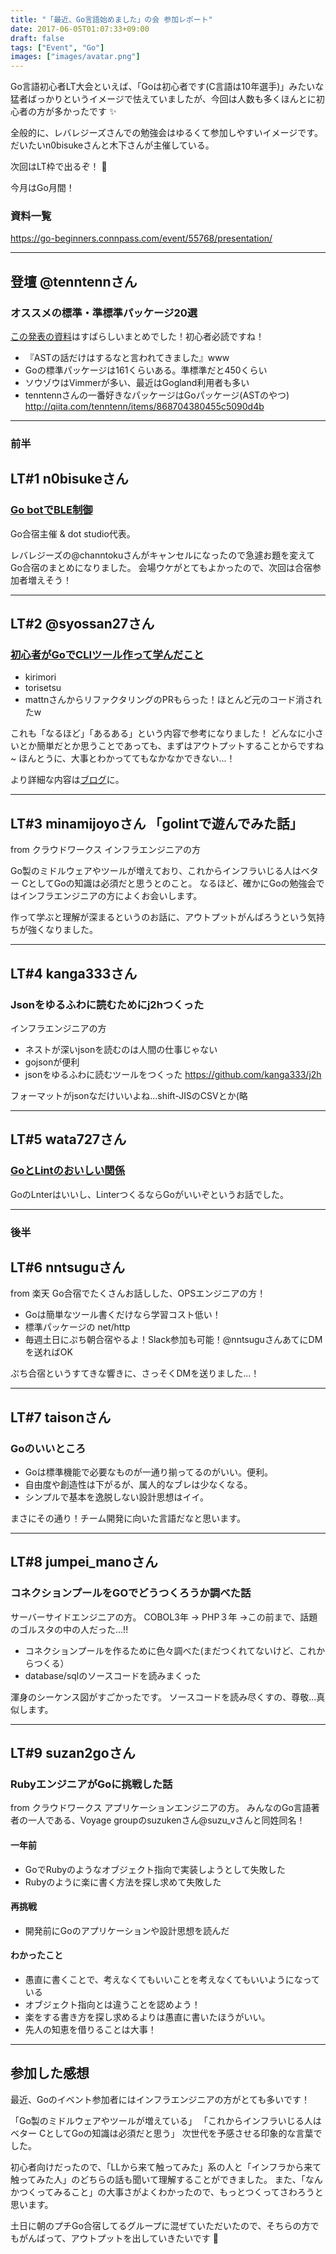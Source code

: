 ```yaml
---
title: "「最近、Go言語始めました」の会 参加レポート"
date: 2017-06-05T01:07:33+09:00
draft: false
tags: ["Event", "Go"]
images: ["images/avatar.png"]
---
```

Go言語初心者LT大会といえば、「Goは初心者です(C言語は10年選手)」みたいな猛者ばっかりというイメージで怯えていましたが、今回は人数も多くほんとに初心者の方が多かったです ✨

全般的に、レバレジーズさんでの勉強会はゆるくて参加しやすいイメージです。
だいたいn0bisukeさんと木下さんが主催している。

次回はLT枠で出るぞ！ 🙌

今月はGo月間！

### 資料一覧
https://go-beginners.connpass.com/event/55768/presentation/

***

## 登壇 @tenntennさん 
### オススメの標準・準標準パッケージ20選

[この発表の資料](https://www.slideshare.net/takuyaueda967/20-76651772)はすばらしいまとめでした！初心者必読ですね！

* 『ASTの話だけはするなと言われてきました』www
* Goの標準パッケージは161くらいある。準標準だと450くらい
* ソウゾウはVimmerが多い、最近はGogland利用者も多い
* tenntennさんの一番好きなパッケージはGoパッケージ(ASTのやつ)
http://qiita.com/tenntenn/items/868704380455c5090d4b

***

### 前半
## LT#1 n0bisukeさん
### [Go botでBLE制御](https://speakerdeck.com/n0bisuke/gobotdeblezhi-yu-sitemitayo-number-golangjp)

Go合宿主催 & dot studio代表。

レバレジーズの@channtokuさんがキャンセルになったので急遽お題を変えてGo合宿のまとめになりました。
会場ウケがとてもよかったので、次回は合宿参加者増えそう！

***

## LT#2 @syossan27さん　
### [初心者がGoでCLIツール作って学んだこと](https://www.slideshare.net/shotainoue9212/gocli)

* kirimori
* torisetsu
* mattnさんからリファクタリングのPRもらった！ほとんど元のコード消されたw

これも「なるほど」「あるある」という内容で参考になりました！
どんなに小さいとか簡単だとか思うことであっても、まずはアウトプットすることからですね~
ほんとうに、大事とわかっててもなかなかできない...！

より詳細な内容は[ブログ](http://syossan.hateblo.jp/entry/2017/01/23/215410)に。

***

## LT#3 minamijoyoさん 「golintで遊んでみた話」

from クラウドワークス
インフラエンジニアの方

Go製のミドルウェアやツールが増えており、これからインフラいじる人はベター CとしてGoの知識は必須だと思うとのこと。
なるほど、確かにGoの勉強会ではインフラエンジニアの方によくお会いします。

作って学ぶと理解が深まるというのお話に、アウトプットがんばろうという気持ちが強くなりました。

***

## LT#4 kanga333さん
### Jsonをゆるふわに読むためにj2hつくった
インフラエンジニアの方

* ネストが深いjsonを読むのは人間の仕事じゃない
* gojsonが便利
* jsonをゆるふわに読むツールをつくった
https://github.com/kanga333/j2h

フォーマットがjsonなだけいいよね...shift-JISのCSVとか(略
***

## LT#5 wata727さん
### [GoとLintのおいしい関係](https://wata727.github.io/slides/go-beginners-lt_2/#/)
GoのLnterはいいし、LinterつくるならGoがいいぞというお話でした。

***

### 後半
## LT#6 nntsuguさん
from 楽天
Go合宿でたくさんお話しした、OPSエンジニアの方！

* Goは簡単なツール書くだけなら学習コスト低い！
* 標準パッケージの net/http
* 毎週土日にぷち朝合宿やるよ！Slack参加も可能！@nntsuguさんあてにDMを送ればOK

ぷち合宿というすてきな響きに、さっそくDMを送りました...！

***

## LT#7 taisonさん
### Goのいいところ

* Goは標準機能で必要なものが一通り揃ってるのがいい。便利。
* 自由度や創造性は下がるが、属人的なブレは少なくなる。
* シンプルで基本を逸脱しない設計思想はイイ。

まさにその通り！チーム開発に向いた言語だなと思います。

***

## LT#8 jumpei_manoさん
### コネクションプールをGOでどうつくろうか調べた話
サーバーサイドエンジニアの方。
COBOL3年 -> PHP３年 ->この前まで、話題のゴルスタの中の人だった...!!

* コネクションプールを作るために色々調べた(まだつくれてないけど、これからつくる）
* database/sqlのソースコードを読みまくった

渾身のシーケンス図がすごかったです。
ソースコードを読み尽くすの、尊敬...真似します。

***

## LT#9 suzan2goさん
### RubyエンジニアがGoに挑戦した話
from クラウドワークス
アプリケーションエンジニアの方。
みんなのGo言語著者の一人である、Voyage groupのsuzukenさん@suzu_vさんと同姓同名！

#### 一年前
* GoでRubyのようなオブジェクト指向で実装しようとして失敗した
* Rubyのように楽に書く方法を探し求めて失敗した

#### 再挑戦
* 開発前にGoのアプリケーションや設計思想を読んだ

#### わかったこと
* 愚直に書くことで、考えなくてもいいことを考えなくてもいいようになっている
* オブジェクト指向とは違うことを認めよう！
* 楽をする書き方を探し求めるよりは愚直に書いたほうがいい。
* 先人の知恵を借りることは大事！

***

## 参加した感想
最近、Goのイベント参加者にはインフラエンジニアの方がとても多いです！

「Go製のミドルウェアやツールが増えている」
「これからインフラいじる人はベター CとしてGoの知識は必須だと思う」
次世代を予感させる印象的な言葉でした。


初心者向けだったので、「LLから来て触ってみた」系の人と「インフラから来て触ってみた人」のどちらの話も聞いて理解することができました。
また、「なんかつくってみること」の大事さがよくわかったので、もっとつくってさわろうと思います。

土日に朝のプチGo合宿してるグループに混ぜていただいたので、そちらの方でもがんばって、アウトプットを出していきたいです 💪
